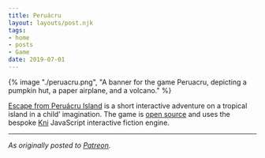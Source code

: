 ```yaml
---
title: Peruácru
layout: layouts/post.njk
tags:
- home
- posts
- Game
date: 2019-07-01
---
```


{% image "./peruacru.png", "A banner for the game Peruacru, depicting a pumpkin hut, a paper airplane, and a volcano." %}

[Escape from Peruácru Island](http://peruacru.kriskowal.com/) is a short
interactive adventure on a tropical island in a child’ imagination.
The game is [open source](https://github.com/kriskowal/peruacru) and uses the
bespoke [Kni](https://github.com/borkshop/kni) JavaScript interactive fiction
engine.

---

*As originally posted to [Patreon](https://www.patreon.com/posts/peruacru-now-on-28071118).*

